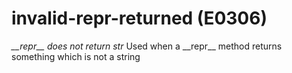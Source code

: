 # invalid-repr-returned (E0306)
*\_\_repr\_\_ does not return str* Used when a \_\_repr\_\_ method
returns something which is not a string

